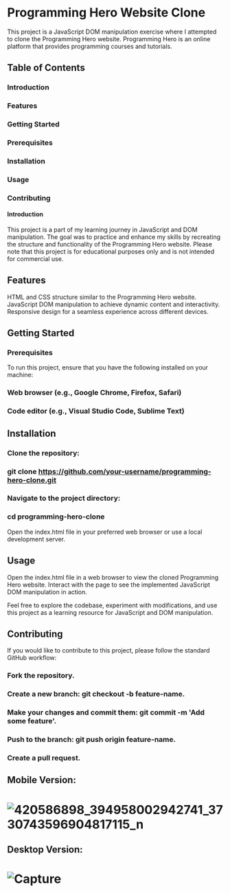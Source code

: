 # Programming Hero Website Clone
This project is a JavaScript DOM manipulation exercise where I attempted to clone the Programming Hero website. Programming Hero is an online platform that provides programming courses and tutorials.

## Table of Contents
### Introduction
### Features
### Getting Started
### Prerequisites
### Installation
### Usage
### Contributing
#### Introduction
This project is a part of my learning journey in JavaScript and DOM manipulation. The goal was to practice and enhance my skills by recreating the structure and functionality of the Programming Hero website. Please note that this project is for educational purposes only and is not intended for commercial use.

## Features
HTML and CSS structure similar to the Programming Hero website.
JavaScript DOM manipulation to achieve dynamic content and interactivity.
Responsive design for a seamless experience across different devices.
## Getting Started
### Prerequisites
To run this project, ensure that you have the following installed on your machine:

### Web browser (e.g., Google Chrome, Firefox, Safari)
### Code editor (e.g., Visual Studio Code, Sublime Text)
## Installation
### Clone the repository:

### git clone https://github.com/your-username/programming-hero-clone.git
### Navigate to the project directory:

### cd programming-hero-clone
Open the index.html file in your preferred web browser or use a local development server.

## Usage
Open the index.html file in a web browser to view the cloned Programming Hero website. Interact with the page to see the implemented JavaScript DOM manipulation in action.

Feel free to explore the codebase, experiment with modifications, and use this project as a learning resource for JavaScript and DOM manipulation.

## Contributing
If you would like to contribute to this project, please follow the standard GitHub workflow:
### Fork the repository.
### Create a new branch: git checkout -b feature-name.
### Make your changes and commit them: git commit -m 'Add some feature'.
### Push to the branch: git push origin feature-name.
### Create a pull request.
## Mobile Version:
# ![420586898_394958002942741_3730743596904817115_n](https://github.com/shahriarhossain7860/programming_hero_clone_with_js_dom_manipulation/assets/85984078/2c1ac965-ee4e-4b22-b58f-3069f6000fa7)
## Desktop Version:
# ![Capture](https://github.com/shahriarhossain7860/programming_hero_clone_with_js_dom_manipulation/assets/85984078/2db4e767-676e-4a05-93a1-ec62e0d5c636)
